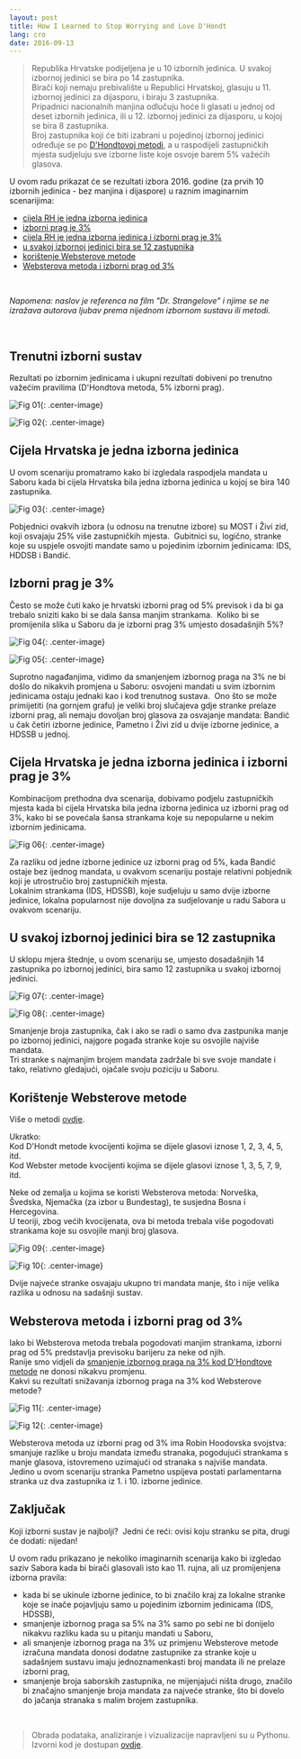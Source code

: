 ```yaml
---
layout: post
title: How I Learned to Stop Worrying and Love D'Hondt
lang: cro
date: 2016-09-13
---
```


> Republika Hrvatske podijeljena je u 10 izbornih jedinica. U svakoj izbornoj jedinici se bira po 14 zastupnika.  
> Birači koji nemaju prebivalište u Republici Hrvatskoj, glasuju u 11. izbornoj jedinici za dijasporu, i biraju 3 zastupnika.  
> Pripadnici nacionalnih manjina odlučuju hoće li glasati u jednoj od deset izbornih jedinica, ili u 12. izbornoj jedinici za dijasporu, u kojoj se bira 8 zastupnika.  
> Broj zastupnika koji će biti izabrani u pojedinoj izbornoj jedinici određuje se po [D'Hondtovoj metodi](https://en.wikipedia.org/wiki/D%27Hondt_method), a u raspodijeli zastupničkih mjesta sudjeluju sve izborne liste koje osvoje barem 5% važećih glasova.

U ovom radu prikazat će se rezultati izbora 2016. godine (za prvih 10 izbornih jedinica - bez manjina i dijaspore) u raznim imaginarnim scenarijima:

- [cijela RH je jedna izborna jedinica](#cijela-hrvatska-je-jedna-izborna-jedinica)
- [izborni prag je 3%](#izborni-prag-je-3)
- [cijela RH je jedna izborna jedinica i izborni prag je 3%](#cijela-hrvatska-je-jedna-izborna-jedinica-i-izborni-prag-je-3)
- [u svakoj izbornoj jedinici bira se 12 zastupnika](#u-svakoj-izbornoj-jedinici-bira-se-12-zastupnika)
- [korištenje Websterove metode](#kori%C5%A1tenje-websterove-metode)
- [Websterova metoda i izborni prag od 3%](#websterova-metoda-i-izborni-prag-od-3)

&nbsp;

_Napomena: naslov je referenca na film "Dr. Strangelove" i njime se ne izražava autorova ljubav prema nijednom izbornom sustavu ili metodi._

&nbsp;




## Trenutni izborni sustav

Rezultati po izbornim jedinicama i ukupni rezultati dobiveni po trenutno važećim pravilima (D'Hondtova metoda, 5% izborni prag).

![Fig 01](/figures/hr-izbori/01_trenutno_01.png){: .center-image}

![Fig 02](/figures/hr-izbori/01_trenutno_02.png){: .center-image}




## Cijela Hrvatska je jedna izborna jedinica

U ovom scenariju promatramo kako bi izgledala raspodjela mandata u Saboru kada bi cijela Hrvatska bila jedna izborna jedinica u kojoj se bira 140 zastupnika.

![Fig 03](/figures/hr-izbori/02_jedna_02.png){: .center-image}

Pobjednici ovakvih izbora (u odnosu na trenutne izbore) su MOST i Živi zid, koji osvajaju 25% više zastupničkih mjesta. 
Gubitnici su, logično, stranke koje su uspjele osvojiti mandate samo u pojedinim izbornim jedinicama: IDS, HDDSB i Bandić.




## Izborni prag je 3%

Često se može čuti kako je hrvatski izborni prag od 5% previsok i da bi ga trebalo sniziti kako bi se dala šansa manjim strankama.  
Koliko bi se promijenila slika u Saboru da je izborni prag 3% umjesto dosadašnjih 5%?

![Fig 04](/figures/hr-izbori/03_prag3posto_01.png){: .center-image}

![Fig 05](/figures/hr-izbori/03_prag3posto_02.png){: .center-image}


Suprotno nagađanjima, vidimo da smanjenjem izbornog praga na 3% ne bi došlo do nikakvih promjena u Saboru: osvojeni mandati u svim izbornim jedinicama ostaju jednaki kao i kod trenutnog sustava.  
Ono što se može primijetiti (na gornjem grafu) je veliki broj slučajeva gdje stranke prelaze izborni prag, ali nemaju dovoljan broj glasova za osvajanje mandata: Bandić u čak četiri izborne jedinice, Pametno i Živi zid u dvije izborne jedinice, a HDSSB u jednoj.




## Cijela Hrvatska je jedna izborna jedinica i izborni prag je 3%

Kombinacijom prethodna dva scenarija, dobivamo podjelu zastupničkih mjesta kada bi cijela Hrvatska bila jedna izborna jedinica uz izborni prag od 3%, kako bi se povećala šansa strankama koje su nepopularne u nekim izbornim jedinicama.



![Fig 06](/figures/hr-izbori/04_jedna3posto_02.png){: .center-image}


Za razliku od jedne izborne jedinice uz izborni prag od 5%, kada Bandić ostaje bez ijednog mandata, u ovakvom scenariju postaje relativni pobjednik koji je utrostručio broj zastupničkih mjesta.  
Lokalnim strankama (IDS, HDSSB), koje sudjeluju u samo dvije izborne jedinice, lokalna popularnost nije dovoljna za sudjelovanje u radu Sabora u ovakvom scenariju.





## U svakoj izbornoj jedinici bira se 12 zastupnika


U sklopu mjera štednje, u ovom scenariju se, umjesto dosadašnjih 14 zastupnika po izbornoj jedinici, bira samo 12 zastupnika u svakoj izbornoj jedinici.

![Fig 07](/figures/hr-izbori/05_12zastupnika_01.png){: .center-image}

![Fig 08](/figures/hr-izbori/05_12zastupnika_02.png){: .center-image}


Smanjenje broja zastupnika, čak i ako se radi o samo dva zastpunika manje po izbornoj jedinici, najgore pogađa stranke koje su osvojile najviše mandata.  
Tri stranke s najmanjim brojem mandata zadržale bi sve svoje mandate i tako, relativno gledajući, ojačale svoju poziciju u Saboru.




## Korištenje Websterove metode

Više o metodi [ovdje](https://en.wikipedia.org/wiki/Webster/Sainte-Lagu%C3%AB_method).

Ukratko:  
Kod D'Hondt metode kvocijenti kojima se dijele glasovi iznose 1, 2, 3, 4, 5, itd.  
Kod Webster metode kvocijenti kojima se dijele glasovi iznose 1, 3, 5, 7, 9, itd. 

Neke od zemalja u kojima se koristi Websterova metoda: Norveška, Švedska, Njemačka (za izbor u Bundestag), te susjedna Bosna i Hercegovina.  
U teoriji, zbog većih kvocijenata, ova bi metoda trebala više pogodovati strankama koje su osvojile manji broj glasova.


![Fig 09](/figures/hr-izbori/06_webster_01.png){: .center-image}

![Fig 10](/figures/hr-izbori/06_webster_02.png){: .center-image}

Dvije najveće stranke osvajaju ukupno tri mandata manje, što i nije velika razlika u odnosu na sadašnji sustav.




## Websterova metoda i izborni prag od 3%

Iako bi Websterova metoda trebala pogodovati manjim strankama, izborni prag od 5% predstavlja previsoku barijeru za neke od njih.  
Ranije smo vidjeli da [smanjenje izbornog praga na 3% kod D'Hondtove metode](#izborni-prag-je-3) ne donosi nikakvu promjenu.  
Kakvi su rezultati snižavanja izbornog praga na 3% kod Websterove metode?


![Fig 11](/figures/hr-izbori/07_webster3posto_01.png){: .center-image}

![Fig 12](/figures/hr-izbori/07_webster3posto_02.png){: .center-image}


Websterova metoda uz izborni prag od 3% ima Robin Hoodovska svojstva: smanjuje razlike u broju mandata između stranaka, pogodujući strankama s manje glasova, istovremeno uzimajući od stranaka s najviše mandata.  
Jedino u ovom scenariju stranka Pametno uspijeva postati parlamentarna stranka uz dva zastupnika iz 1. i 10. izborne jedinice.




## Zaključak

Koji izborni sustav je najbolji?  
Jedni će reći: ovisi koju stranku se pita, drugi će dodati: nijedan!

U ovom radu prikazano je nekoliko imaginarnih scenarija kako bi izgledao saziv Sabora kada bi birači glasovali isto kao 11. rujna, ali uz promijenjena izborna pravila:

- kada bi se ukinule izborne jedinice, to bi značilo kraj za lokalne stranke koje se inače pojavljuju samo u pojedinim izbornim jedinicama (IDS, HDSSB),
- smanjenje izbornog praga sa 5% na 3% samo po sebi ne bi donijelo nikakvu razliku kada su u pitanju mandati u Saboru,
- ali smanjenje izbornog praga na 3% uz primjenu Websterove metode izračuna mandata donosi dodatne zastupnike za stranke koje u sadašnjem sustavu imaju jednoznamenkasti broj mandata ili ne prelaze izborni prag,
- smanjenje broja saborskih zastupnika, ne mijenjajući ništa drugo, značilo bi značajno smanjenje broja mandata za najveće stranke, što bi dovelo do jačanja stranaka s malim brojem zastupnika.



&nbsp;

> Obrada podataka, analiziranje i vizualizacije napravljeni su u Pythonu. Izvorni kod je dostupan [ovdje](https://nbviewer.jupyter.org/github/narimiran/data-notebooks/blob/master/hr-izbori-2016.ipynb).
